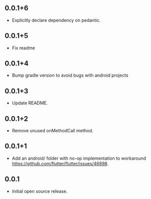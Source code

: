 ## 0.0.1+6

* Explicitly declare dependency on pedantic.

## 0.0.1+5

* Fix readme

## 0.0.1+4

* Bump gradle version to avoid bugs with android projects

## 0.0.1+3

* Update README.

## 0.0.1+2

* Remove unused onMethodCall method.

## 0.0.1+1

* Add an android/ folder with no-op implementation to workaround https://github.com/flutter/flutter/issues/46898.

## 0.0.1

* Initial open source release.
